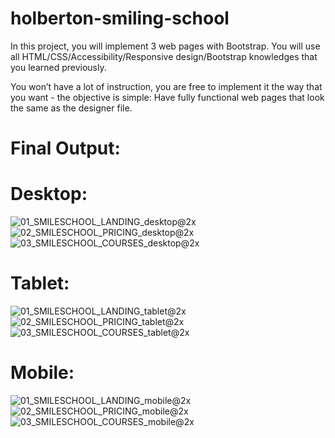 # holberton-smiling-school

In this project, you will implement 3 web pages with Bootstrap. You will use all HTML/CSS/Accessibility/Responsive design/Bootstrap knowledges that you learned previously.

You won’t have a lot of instruction, you are free to implement it the way that you want - the objective is simple: Have fully functional web pages that look the same as the designer file.

# Final Output:

# Desktop:
![01_SMILESCHOOL_LANDING_desktop@2x](https://user-images.githubusercontent.com/70947217/133887669-d503dac3-c688-4bf2-8ce5-3d624223ea00.png)
![02_SMILESCHOOL_PRICING_desktop@2x](https://user-images.githubusercontent.com/70947217/133887651-c1acf5fe-2e59-4931-b899-6a8e0c44b263.png)
![03_SMILESCHOOL_COURSES_desktop@2x](https://user-images.githubusercontent.com/70947217/133887636-dfc215e3-21c9-47ec-85f8-76834079b56b.png)

# Tablet:
![01_SMILESCHOOL_LANDING_tablet@2x](https://user-images.githubusercontent.com/70947217/133887793-d4006269-7000-441a-ae69-3d2ac5fd45d0.png)
![02_SMILESCHOOL_PRICING_tablet@2x](https://user-images.githubusercontent.com/70947217/133887821-dc18c8a3-4942-463e-b257-f3ace9ee9421.png)
![03_SMILESCHOOL_COURSES_tablet@2x](https://user-images.githubusercontent.com/70947217/133887855-83f307ed-3056-4165-96e5-62f2d40dabf9.png)

# Mobile:
![01_SMILESCHOOL_LANDING_mobile@2x](https://user-images.githubusercontent.com/70947217/133887910-f32ee09a-c833-4c1f-b0a2-23ac3fab556d.png)
![02_SMILESCHOOL_PRICING_mobile@2x](https://user-images.githubusercontent.com/70947217/133887935-f9cd7bf4-cc5a-4082-a47c-86a50eb0485d.png)
![03_SMILESCHOOL_COURSES_mobile@2x](https://user-images.githubusercontent.com/70947217/133887952-7e65bb5e-b4ed-4b63-8dfe-71cde29d3e7b.png)
